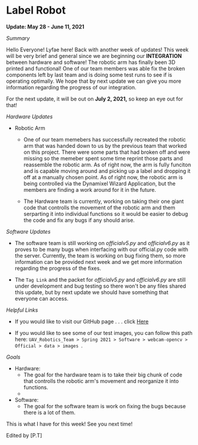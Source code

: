 # Label Robot

**Update: May 28 - June 11, 2021**

*Summary*

Hello Everyone! Lyfae here! Back with another week of updates! This week will be very brief and general since we are beginning our **INTEGRATION** between hardware and software! The robotic arm has finally been 3D printed and functional! One of our team members was able fix the broken components left by last team and is doing some test runs to see if is operating optimally. We hope that by next update we can give you more information regarding the progress of our integration. 

For the next update, it will be out on **July 2, 2021,** so keep an eye out for that!

*Hardware Updates*

* Robotic Arm
  
  * One of our team memebers has successfully recreated the robotic arm that was handed down to us by the previous team that worked on this project. There were some parts that had broken off and were missing so the memeber spent some time reprint those parts and reassemble the robotic arm. As of right now, the arm is fully funciton and is capable moving around and picking up a label and dropping it off at a manually chosen point. As of right now, the robotic arm is being controlled via the Dynamixel Wizard Application, but the members are finding a work around for it in the future. 

  * The Hardware team is currently, working on taking their one giant code that controlls the movement of the robotic arm and them serparting it into individual functions so it would be easier to debug the code and fix any bugs if any should arise. 

*Software Updates* 

* The software team is still working on *officialv5.py* and *officialv6.py* as it proves to be many bugs when interfacing with our official.py code with the server. Currently, the team is working on bug fixing them, so more information can be provided next week and we get more information regarding the progress of the fixes.   

* The `Tag Link` and the packet for *officialv5.py* and *officialv6.py* are still under development and bug testing so there won't be any files shared this update, but by next update we should have something that everyone can access. 

*Helpful Links*

* If you would like to visit our GitHub page . . . click [Here](https://github.com/Lyfae/UAV_Robotics_Team)

* If you would like to see some of our test images, you can follow this path here:
`UAV_Robotics_Team > Spring 2021 > Software > webcam-opencv > Official > data > images `.



 *Goals* 
 * Hardware:
    * The goal for the hardware team is to take their big chunk of code that controlls the robotic arm's movement and reorganize it into functions. 
    *
* Software: 
    * The goal for the software team is work on fixing the bugs because there is a lot of them. 

This is what I have for this week! See you next time!

Edited by [P.T]
